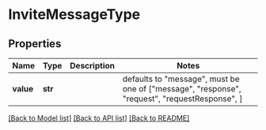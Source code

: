 # InviteMessageType


## Properties
Name | Type | Description | Notes
------------ | ------------- | ------------- | -------------
**value** | **str** |  | defaults to "message",  must be one of ["message", "response", "request", "requestResponse", ]

[[Back to Model list]](../README.md#documentation-for-models) [[Back to API list]](../README.md#documentation-for-api-endpoints) [[Back to README]](../README.md)


